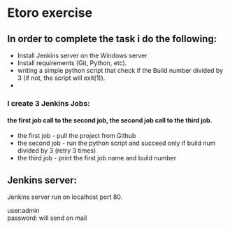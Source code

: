 # Etoro exercise
 
## In order to complete the task i do the following:
 
- Install Jenkins server on the Windows server
- Install requirements (Git, Python, etc).
- writing a simple python script that check if the Build number divided by 3
 (if not, the script will exit(1)).
-
 
 
### I create 3 Jenkins Jobs:
#### the first job call to the second job, the second job call to the third job.
 
- the first job - pull the project from Github
- the second job - run the python script and succeed only if build num divided by 3 (retry 3 times)
- the third job - print the first job name and build number

## Jenkins server:
Jenkins server run on localhost port 80.

user:admin  
password: will send on mail





